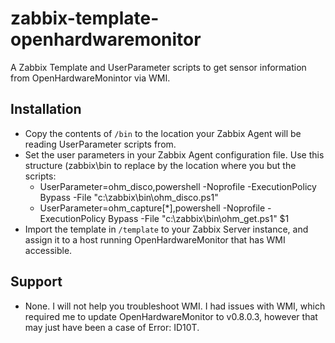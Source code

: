 # zabbix-template-openhardwaremonitor
A Zabbix Template and UserParameter scripts to get sensor information from OpenHardwareMonintor via WMI.

## Installation

 - Copy the contents of `/bin` to the location your Zabbix Agent will be reading UserParameter scripts from.
 - Set the user parameters in your Zabbix Agent configuration file. Use this structure (zabbix\bin to replace by the location where you but the scripts: 
   - UserParameter=ohm_disco,powershell -Noprofile -ExecutionPolicy Bypass -File "c:\zabbix\bin\ohm_disco.ps1"
   - UserParameter=ohm_capture[*],powershell -Noprofile -ExecutionPolicy Bypass -File "c:\zabbix\bin\ohm_get.ps1" $1
 - Import the template in `/template` to your Zabbix Server instance, and assign it to a host running OpenHardwareMonitor that has WMI accessible.

## Support

 - None. I will not help you troubleshoot WMI. I had issues with WMI, which required me to update OpenHardwareMonitor to v0.8.0.3, however that may just have been a case of Error: ID10T.
